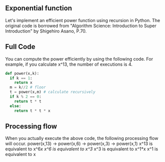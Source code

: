 ## Exponential function
Let's implement an efficient power function using recursion in Python.
The original code is borrowed from "Algorithm Science: Introduction to Super Introduction" by Shigehiro Asano, P.70.

## Full Code
You can compute the power efficiently by using the following code.
For example, if you calculate x^13, the number of executions is 4.
```py
def power(x,k):
  if k == 1:
    return x
  m = k//2 # floor
  t = power(x,m) # calculate recursively
  if k % 2 == 0:
    return t * t
  else:
    return t * t * x
```

## Processing flow
When you actually execute the above code, the following processing flow will occur.
power(x,13) -> power(x,6) -> power(x,3) -> power(x,1)
x^13 is equivalent to x^6*x
x^6 is equivalent to x^3*
x^3 is equivalent to x^1*x
x^1 is equivalent to x